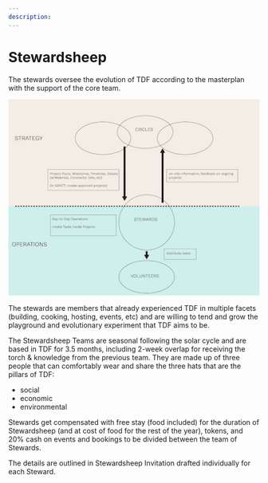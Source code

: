 ```yaml
---
description: 
---
```


# Stewardsheep

The stewards oversee the evolution of TDF according to the masterplan with the support of the core team. 

![Stewards <> Circles](../.gitbook/assets/tdf-stewards-circles.jpg)

The stewards are members that already experienced TDF in multiple facets (building, cooking, hosting, events, etc) and are willing to tend and grow the playground and evolutionary experiment that TDF aims to be.

The Stewardsheep Teams are seasonal following the solar cycle and are based in TDF for 3.5 months, including 2-week overlap for receiving the torch & knowledge from the previous team. They are made up of three people that can comfortably wear and share the three hats that are the pillars of TDF:

- social 
- economic 
- environmental

Stewards get compensated with free stay (food included) for the duration of Stewardsheep (and at cost of food for the rest of the year), tokens, and 20% cash on events and bookings to be divided between the team of Stewards.

The details are outlined in Stewardsheep Invitation drafted individually for each Steward.
